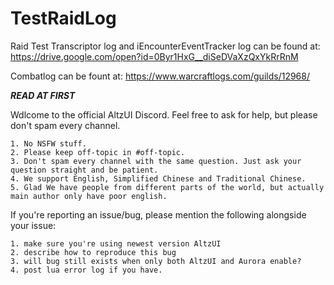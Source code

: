 # TestRaidLog

Raid Test Transcriptor log and iEncounterEventTracker log can be found at: 
https://drive.google.com/open?id=0Byr1HxG__diSeDVaXzQxYkRrRnM

Combatlog can be fount at: 
https://www.warcraftlogs.com/guilds/12968/


***READ AT FIRST***

Wdlcome to the official AltzUI Discord. Feel free to ask for help, but please don't spam every channel.

```
1. No NSFW stuff.
2. Please keep off-topic in #off-topic.
3. Don't spam every channel with the same question. Just ask your question straight and be patient.
4. We support English, Simplified Chinese and Traditional Chinese.
5. Glad We have people from different parts of the world, but actually main author only have poor english.
```

If you're reporting an issue/bug, please mention the following alongside your issue:

```
1. make sure you're using newest version AltzUI
2. describe how to reproduce this bug
3. will bug still exists when only both AltzUI and Aurora enable?
4. post lua error log if you have.
```
